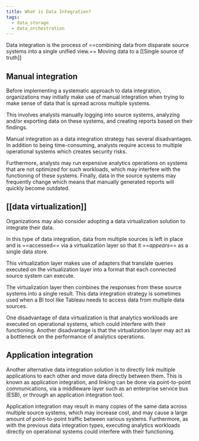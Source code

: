 ```yaml
---
title: What is Data Integration?
tags:
  - data_storage
  - data_orchestration
---
```

Data integration is the process of ==combining data from disparate source systems into a single unified view.== Moving data to a [[Single source of truth]]

## Manual integration 

Before implementing a systematic approach to data integration, organizations may initially make use of manual integration when trying to make sense of data that is spread across multiple systems. 

This involves analysts manually logging into source systems, analyzing and/or exporting data on these systems, and creating reports based on their findings. 

Manual integration as a data integration strategy has several disadvantages. In addition to being time-consuming, analysts require access to multiple operational systems which creates security risks. 

Furthermore, analysts may run expensive analytics operations on systems that are not optimized for such workloads, which may interfere with the functioning of these systems. Finally, data in the source systems may frequently change which means that manually generated reports will quickly become outdated. 

## [[data virtualization]]

Organizations may also consider adopting a data virtualization solution to integrate their data. 

In this type of data integration, data from multiple sources is left in place and is ==accessed== via a virtualization layer so that it ==_appears_== as a single data store. 

This virtualization layer makes use of adapters that translate queries executed on the virtualization layer into a format that each connected source system can execute. 

The virtualization layer then combines the responses from these source systems into a single result. This data integration strategy is sometimes used when a BI tool like Tableau needs to access data from multiple data sources.

One disadvantage of data virtualization is that analytics workloads are executed on operational systems, which could interfere with their functioning. Another disadvantage is that the virtualization layer may act as a bottleneck on the performance of analytics operations.  

## Application integration

Another alternative data integration solution is to directly link multiple applications to each other and move data directly between them. This is known as application integration, and linking can be done via point-to-point communications, via a middleware layer such as an enterprise service bus (ESB), or through an application integration tool. 

Application integration may result in many copies of the same data across multiple source systems, which may increase cost, and may cause a large amount of point-to-point traffic between various systems. Furthermore, as with the previous data integration types, executing analytics workloads directly on operational systems could interfere with their functioning.




